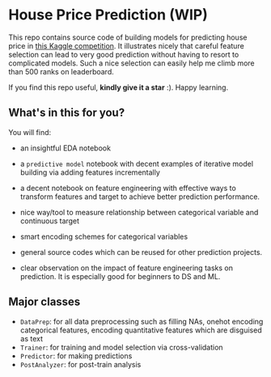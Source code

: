 # House Price Prediction (WIP)

This repo contains source code of building models for predicting house price in [this Kaggle competition](https://www.kaggle.com/c/house-prices-advanced-regression-techniques). It illustrates nicely that careful feature selection can lead to very good prediction without having to resort to complicated models. Such a nice selection can easily help me climb more than 500 ranks on leaderboard.

If you find this repo useful, __kindly give it a star__ :). Happy learning.

## What's in this for you?

You will find:
+ an insightful EDA notebook

+ a `predictive model` notebook with decent examples of iterative model building via adding features incrementally

+ a decent notebook on feature engineering with effective ways to transform features and target to achieve better prediction performance. 

+ nice way/tool to measure relationship between categorical variable and continuous target

+ smart encoding schemes for categorical variables

+ general source codes which can be reused for other prediction projects.

+ clear observation on the impact of feature engineering tasks on prediction. It is especially good for beginners to DS and ML.

## Major classes
+ `DataPrep`: for all data preprocessing such as filling NAs, onehot encoding categorical features, encoding quantitative features which are disguised as text
+ `Trainer`: for training and model selection via cross-validation
+ `Predictor`: for making predictions
+ `PostAnalyzer`: for post-train analysis
